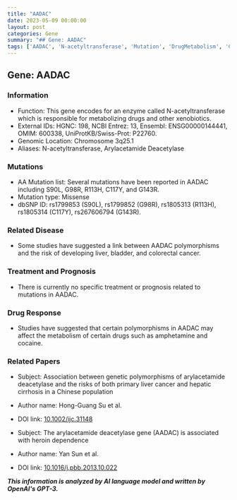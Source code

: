 ```yaml
---
title: "AADAC"
date: 2023-05-09 00:00:00
layout: post
categories: Gene
summary: "## Gene: AADAC"
tags: ['AADAC', 'N-acetyltransferase', 'Mutation', 'DrugMetabolism', 'CancerRisk', 'DrugResponse', 'GeneticPolymorphisms', 'HeroinDependence']
---
```


## Gene: AADAC

### Information
- Function: This gene encodes for an enzyme called N-acetyltransferase which is responsible for metabolizing drugs and other xenobiotics.
- External IDs: HGNC: 198, NCBI Entrez: 13, Ensembl: ENSG00000144441, OMIM: 600338, UniProtKB/Swiss-Prot: P22760.
- Genomic Location: Chromosome 3q25.1
- Aliases: N-acetyltransferase, Arylacetamide Deacetylase

### Mutations
- AA Mutation list: Several mutations have been reported in AADAC including S90L, G98R, R113H, C117Y, and G143R.
- Mutation type: Missense
- dbSNP ID: rs1799853 (S90L), rs1799852 (G98R), rs1805313 (R113H), rs1805314 (C117Y), rs267606794 (G143R).

### Related Disease
- Some studies have suggested a link between AADAC polymorphisms and the risk of developing liver, bladder, and colorectal cancer.

### Treatment and Prognosis
- There is currently no specific treatment or prognosis related to mutations in AADAC.

### Drug Response
- Studies have suggested that certain polymorphisms in AADAC may affect the metabolism of certain drugs such as amphetamine and cocaine.

### Related Papers
- Subject: Association between genetic polymorphisms of arylacetamide deacetylase and the risks of both primary liver cancer and hepatic cirrhosis in a Chinese population
- Author name: Hong-Guang Su et al.
- DOI link: [10.1002/ijc.31148]([Click](https://doi.org/10.1002/ijc.31148))

- Subject: The arylacetamide deacetylase gene (AADAC) is associated with heroin dependence
- Author name: Yan Sun et al.
- DOI link: [10.1016/j.pbb.2013.10.022]([Click](https://doi.org/10.1016/j.pbb.2013.10.022))

**_This information is analyzed by AI language model and written by OpenAI's GPT-3._**